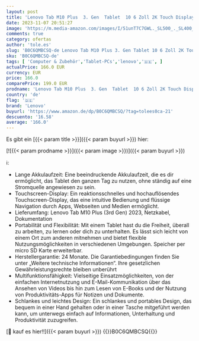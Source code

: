 ```yaml
---
layout: post
title: 'Lenovo Tab M10 Plus  3. Gen  Tablet  10 6 Zoll 2K Touch Display  OctaCore  4GB RAM  64GB SSD  Android 12  Storm Grey'
date: 2023-11-07 20:51:27
image: 'https://m.media-amazon.com/images/I/51unT7C7GWL._SL500_._SL400_.jpg'
comments: true
category: ofertas
author: 'tole.es'
slug: 'B0C6QMBCSQ-de Lenovo Tab M10 Plus 3. Gen Tablet 10 6 Zoll 2K Touch...'
sku: 'B0C6QMBCSQ-de'
tags: [ 'Computer & Zubehör','Tablet-PCs','lenovo','🇩🇪', ]
actualPrice: 166.0 EUR
currency: EUR
price: 166.0
comparePrice: 199.0 EUR
prodname: 'Lenovo Tab M10 Plus  3. Gen  Tablet  10 6 Zoll 2K Touch Display  OctaCore  4GB RAM  64GB SSD  Android 12  Storm Grey'
country: 'de'
flag: '🇩🇪'
brand: 'Lenovo'
buyurl: 'https://www.amazon.de/dp/B0C6QMBCSQ/?tag=tolees0ca-21'
descuento: '16.58'
average: '166.0'
---
```


Es gibt ein [{{< param title >}}]({{< param buyurl >}}) hier:

[![{{< param prodname >}}]({{< param image >}})]({{< param buyurl >}})

ℹ️:

- Lange Akkulaufzeit: Eine beeindruckende Akkulaufzeit, die es dir ermöglicht, das Tablet den ganzen Tag zu nutzen, ohne ständig auf eine Stromquelle angewiesen zu sein.
- Touchscreen-Display: Ein reaktionsschnelles und hochauflösendes Touchscreen-Display, das eine intuitive Bedienung und flüssige Navigation durch Apps, Webseiten und Medien ermöglicht.
- Lieferumfang: Lenovo Tab M10 Plus (3rd Gen) 2023, Netzkabel, Dokumentation
- Portabilität und Flexibilität: Mit einem Tablet hast du die Freiheit, überall zu arbeiten, zu lernen oder dich zu unterhalten. Es lässt sich leicht von einem Ort zum anderen mitnehmen und bietet flexible Nutzungsmöglichkeiten in verschiedenen Umgebungen. Speicher per micro SD Karte erweiterbar.
- Herstellergarantie: 24 Monate. Die Garantiebedingungen finden Sie unter „Weitere technische Informationen“. Ihre gesetzlichen Gewährleistungsrechte bleiben unberührt
- Multifunktionsfähigkeit: Vielseitige Einsatzmöglichkeiten, von der einfachen Internetnutzung und E-Mail-Kommunikation über das Ansehen von Videos bis hin zum Lesen von E-Books und der Nutzung von Produktivitäts-Apps für Notizen und Dokumente.
- Schlankes und leichtes Design: Ein schlankes und portables Design, das bequem in einer Hand gehalten oder in einer Tasche mitgeführt werden kann, um unterwegs einfach auf Informationen, Unterhaltung und Produktivität zuzugreifen.

[🛒 kauf es hier!!]({{< param buyurl >}})
{{<world>}}B0C6QMBCSQ{{</world>}}
